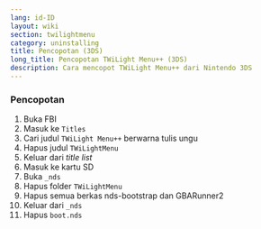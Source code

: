 ```yaml
---
lang: id-ID
layout: wiki
section: twilightmenu
category: uninstalling
title: Pencopotan (3DS)
long_title: Pencopotan TWiLight Menu++ (3DS)
description: Cara mencopot TWiLight Menu++ dari Nintendo 3DS
---
```


### Pencopotan
1. Buka FBI
1. Masuk ke `Titles`
1. Cari judul `TWiLight Menu++` berwarna tulis ungu
1. Hapus judul `TWiLightMenu`
1. Keluar dari *title list*
1. Masuk ke kartu SD
1. Buka `_nds`
1. Hapus folder `TWiLightMenu`
1. Hapus semua berkas nds-bootstrap dan GBARunner2
1. Keluar dari `_nds`
1. Hapus `boot.nds`
